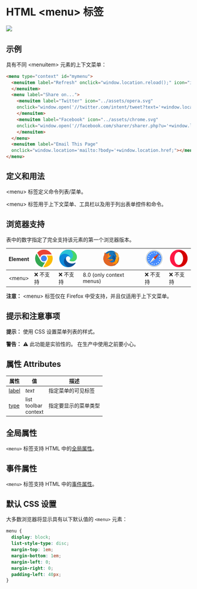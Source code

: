 HTML \<menu> 标签
===

[![](https://shields.io/badge/HTML5-实验性标签-green?logo=HTML5)](https://caniuse.com/?search=<menu>)

## 示例

具有不同 \<menuitem> 元素的上下文菜单：

```html idoc:preview:iframe
<menu type="context" id="mymenu">
  <menuitem label="Refresh" onclick="window.location.reload();" icon="ico_reload.png">
  </menuitem>
  <menu label="Share on...">
    <menuitem label="Twitter" icon="../assets/opera.svg"
    onclick="window.open('//twitter.com/intent/tweet?text='+window.location.href);">
    </menuitem>
    <menuitem label="Facebook" icon="../assets/chrome.svg"
    onclick="window.open('//facebook.com/sharer/sharer.php?u='+window.location.href);">
    </menuitem>
  </menu>
  <menuitem label="Email This Page"
  onclick="window.location='mailto:?body='+window.location.href;"></menuitem>
</menu>
```

## 定义和用法

\<menu> 标签定义命令列表/菜单。

\<menu> 标签用于上下文菜单、工具栏以及用于列出表单控件和命令。

## 浏览器支持

表中的数字指定了完全支持该元素的第一个浏览器版本。

| Element | ![chrome][1] | ![edge][2] | ![firefox][3] | ![safari][4] | ![opera][5] |
| ------- | --- | --- | --- | --- | --- |
| \<menu> | ❌ 不支持 | ❌ 不支持 | 8.0 (only context menus) | ❌ 不支持 | ❌ 不支持 |

**注意：** \<menu> 标签仅在 Firefox 中受支持，并且仅适用于上下文菜单。

## 提示和注意事项

**提示：** 使用 CSS 设置菜单列表的样式。

**警告：** ⚠️ 此功能是实验性的。 在生产中使用之前要小心。

## 属性 Attributes

| 属性 | 值 | 描述 |
| ---- | ---- | ---- |
| [label](./menu_label.md) | *text* | 指定菜单的可见标签 |
| [type](./menu_type.md)   | list<br>toolbar<br>context | 指定要显示的菜单类型 |

## 全局属性

`<menu>` 标签支持 HTML 中的[全局属性](../reference/standardattributes.md)。

## 事件属性

`<menu>` 标签支持 HTML 中的[事件属性](../reference/eventattributes.md)。

## 默认 CSS 设置

大多数浏览器将显示具有以下默认值的 `<menu>` 元素：

```css
menu {
  display: block;
  list-style-type: disc;
  margin-top: 1em;
  margin-bottom: 1em;
  margin-left: 0;
  margin-right: 0;
  padding-left: 40px;
}
```


[1]: ../assets/chrome.svg
[2]: ../assets/edge.svg
[3]: ../assets/firefox.svg
[4]: ../assets/safari.svg
[5]: ../assets/opera.svg